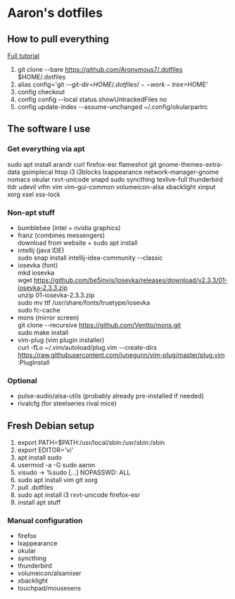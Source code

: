 # Aaron's dotfiles
## How to pull everything

[Full tutorial](https://www.atlassian.com/git/tutorials/dotfiles)

1. git clone --bare https://github.com/Aronymous7/.dotfiles $HOME/.dotfiles
1. alias config='git --git-dir=$HOME/.dotfiles/ --work-tree=$HOME'
1. config checkout
1. config config --local status.showUntrackedFiles no
1. config update-index --assume-unchanged ~/.config/okularpartrc

## The software I use
### Get everything via apt

sudo apt install arandr curl firefox-esr flameshot git gnome-themes-extra-data gsimplecal htop i3 i3blocks lxappearance network-manager-gnome nomacs okular rxvt-unicode snapd sudo syncthing texlive-full thunderbird tldr udevil vifm vim vim-gui-common volumeicon-alsa xbacklight xinput xorg xsel xss-lock

### Non-apt stuff

- bumblebee (intel + nvidia graphics)
- franz (combines messengers) \
	download from website + sudo apt install
- intellij (java IDE) \
	sudo snap install intellij-idea-community --classic
- iosevka (font) \
	mkd iosevka \
	wget https://github.com/be5invis/Iosevka/releases/download/v2.3.3/01-iosevka-2.3.3.zip \
	unzip 01-iosevka-2.3.3.zip \
	sudo mv ttf /usr/share/fonts/truetype/iosevka \
	sudo fc-cache
- mons (mirror screen) \
	git clone --recursive https://github.com/Ventto/mons.git \
	sudo make install
- vim-plug (vim plugin installer) \
	curl -fLo ~/.vim/autoload/plug.vim --create-dirs https://raw.githubusercontent.com/junegunn/vim-plug/master/plug.vim \
	:PlugInstall

### Optional

- pulse-audio/alsa-utils (probably already pre-installed if needed)
- rivalcfg (for steelseries rival mice)

## Fresh Debian setup

1. export PATH=$PATH:/usr/local/sbin:/usr/sbin:/sbin
1. export EDITOR='vi'
1. apt install sudo
1. usermod -a -G sudo aaron
1. visudo -> %sudo [...] NOPASSWD: ALL
1. sudo apt install vim git xorg
1. pull .dotfiles
1. sudo apt install i3 rxvt-unicode firefox-esr
1. install apt stuff

### Manual configuration

- firefox
- lxappearance
- okular
- syncthing
- thunderbird
- volumeicon/alsamixer
- xbacklight
- touchpad/mousesens
